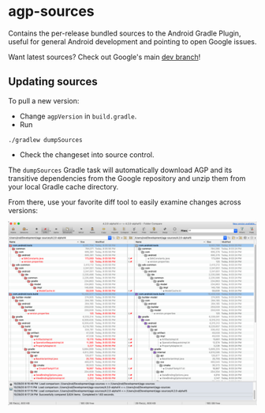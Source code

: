 # agp-sources
Contains the per-release bundled sources to the Android Gradle Plugin, useful for general Android development and pointing to open Google issues.

Want latest sources?  Check out Google's main [dev branch][agp_main]!

## Updating sources
To pull a new version:
 * Change `agpVersion` in `build.gradle`.
 * Run
 ```
 ./gradlew dumpSources
 ```
 * Check the changeset into source control.

The `dumpSources` Gradle task will automatically download AGP and its transitive dependencies from 
the Google repository and unzip them from your local Gradle cache directory.

From there, use your favorite diff tool to easily examine changes across versions:

![Diff example](/images/agp-diff.png)

[agp_main]: https://android.googlesource.com/platform/tools/base/+/refs/heads/mirror-goog-studio-master-dev/build-system/
